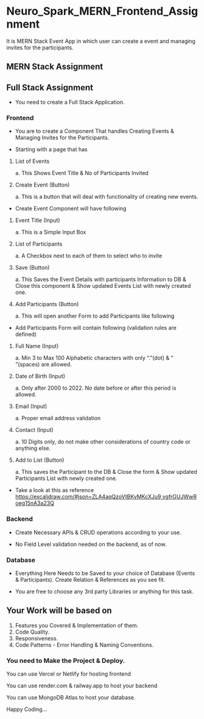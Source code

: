 # Neuro_Spark_MERN_Frontend_Assignment
It is MERN Stack Event App in which user can create a event and managing invites for the participants.


## MERN Stack Assignment

## Full Stack Assignment

* You need to create a Full Stack Application.

### Frontend
* You are to create a Component That handles Creating Events & Managing Invites for the Participants.



* Starting with a page that has

1. List of Events

   a. This Shows Event Title & No of Participants Invited

2. Create Event (Button)

   a. This is a button that will deal with functionality of creating new events.


* Create Event Component will have following

1. Event Title (Input)

   a. This is a Simple Input Box

2. List of Participants

   a. A Checkbox next to each of them to select who to invite

3. Save (Button)

   a. This Saves the Event Details with participants Information to DB & Close this component & Show updated Events List with newly created one.

4. Add  Participants (Button)

   a. This will open another Form to add Participants like following 


* Add Participants Form will contain following (validation rules are defined)

1. Full Name (Input)

   a. Min 3 to Max 100 Alphabetic characters with only “.”(dot) & “ ”(spaces) are allowed.

2. Date of Birth (Input)

   a. Only after 2000 to 2022. No date before or after this period is allowed.

3. Email (Input)

   a. Proper email address validation

4. Contact (Input)

   a. 10 Digits only, do not make other considerations of country code or anything else.

5. Add to List (Button)

   a. This saves the Participant to the DB & Close the form & Show updated Participants List with newly created one.


* Take a look at this as reference https://excalidraw.com/#json=ZLA4aqQzoVtBKyMKcXJu9,vgfrGUJWwRoeg15nA3a23Q





### Backend

* Create Necessary APIs & CRUD operations according to your use. 

* No Field Level validation needed on the backend, as of now.




### Database

* Everything Here Needs to be Saved to your choice of Database (Events & Participants). Create Relation & References as you see fit.


* You are free to choose any 3rd party Libraries or anything for this task.



## Your Work will be based on 
 
1. Features you Covered & Implementation of them.
2. Code Quality.
3. Responsiveness.
4. Code Patterns - Error Handling & Naming Conventions.


### You need to Make the Project & Deploy.

You can use Vercel or Netlify for hosting frontend

You can use render.com & railway.app to host your backend

You can use MongoDB Atlas to host your database.



Happy Coding…